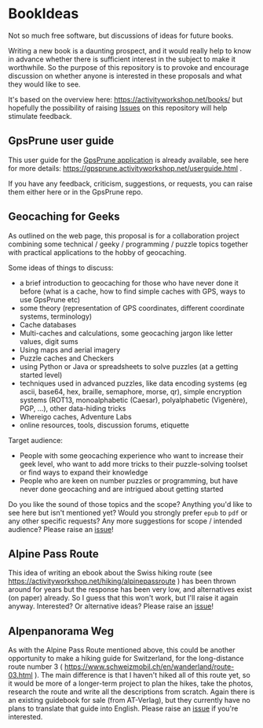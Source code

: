 # BookIdeas
Not so much free software, but discussions of ideas for future books.

Writing a new book is a daunting prospect, and it would really help to know in advance whether there is sufficient interest in the subject to make it worthwhile.  So the purpose of this repository is to provoke and encourage discussion on whether anyone is interested in these proposals and what they would like to see.

It's based on the overview here: https://activityworkshop.net/books/ but hopefully the possibility of raising [Issues](https://github.com/activityworkshop/BookIdeas/Issues) on this repository will help stimulate feedback.

## GpsPrune user guide
This user guide for the [GpsPrune application](https://github.com/activityworkshop/GpsPrune) is already available, see here for more details: https://gpsprune.activityworkshop.net/userguide.html .

If you have any feedback, criticism, suggestions, or requests, you can raise them either here or in the GpsPrune repo.

## Geocaching for Geeks
As outlined on the web page, this proposal is for a collaboration project combining some technical / geeky / programming / puzzle topics together with practical applications to the hobby of geocaching.

Some ideas of things to discuss:
 * a brief introduction to geocaching for those who have never done it before (what is a cache, how to find simple caches with GPS, ways to use GpsPrune etc)
 * some theory (representation of GPS coordinates, different coordinate systems, terminology)
 * Cache databases
 * Multi-caches and calculations, some geocaching jargon like letter values, digit sums
 * Using maps and aerial imagery
 * Puzzle caches and Checkers
 * using Python or Java or spreadsheets to solve puzzles (at a getting started level)
 * techniques used in advanced puzzles, like data encoding systems (eg ascii, base64, hex, braille, semaphore, morse, qr), simple encryption systems (ROT13, monoalphabetic (Caesar), polyalphabetic (Vigenère), PGP, ...), other data-hiding tricks
 * Whereigo caches, Adventure Labs
 * online resources, tools, discussion forums, etiquette

Target audience:
 * People with some geocaching experience who want to increase their geek level, who want to add more tricks to their puzzle-solving toolset or find ways to expand their knowledge
 * People who are keen on number puzzles or programming, but have never done geocaching and are intrigued about getting started

Do you like the sound of those topics and the scope?  Anything you'd like to see here but isn't mentioned yet?  Would you strongly prefer `epub` to `pdf` or any other specific requests?  Any more suggestions for scope / intended audience?  Please raise an [issue](https://github.com/activityworkshop/BookIdeas/Issues)!


## Alpine Pass Route
This idea of writing an ebook about the Swiss hiking route (see https://activityworkshop.net/hiking/alpinepassroute ) has been thrown around for years but the response has been very low, and alternatives exist (on paper) already.  So I guess that this won't work, but I'll raise it again anyway.  Interested?  Or alternative ideas?  Please raise an [issue](https://github.com/activityworkshop/BookIdeas/Issues)!

## Alpenpanorama Weg
As with the Alpine Pass Route mentioned above, this could be another opportunity to make a hiking guide for Switzerland, for the long-distance route number 3 ( https://www.schweizmobil.ch/en/wanderland/route-03.html ).  The main difference is that I haven't hiked all of this route yet, so it would be more of a longer-term project to plan the hikes, take the photos, research the route and write all the descriptions from scratch.  Again there is an existing guidebook for sale (from AT-Verlag), but they currently have no plans to translate that guide into English.  Please raise an [issue](https://github.com/activityworkshop/BookIdeas/Issues) if you're interested.
